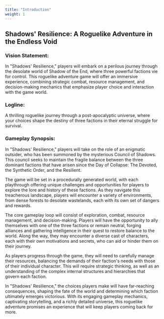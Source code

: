 ```yaml
---
title: "Introduction"
weight: 1
---
```


## Shadows' Resilience: A Roguelike Adventure in the Endless Void

### Vision Statement:

In "Shadows' Resilience," players will embark on a perilous journey through the desolate world of Shadow of the End,
where three powerful factions vie for control. This roguelike adventure game will offer an immersive experience,
combining strategic combat, resource management, and decision-making mechanics that emphasize player choice and
interaction with the game world.

### Logline:

A thrilling roguelike journey through a post-apocalyptic universe, where your choices shape the destiny of three
factions in their eternal struggle for survival.

### Gameplay Synopsis:

In "Shadows' Resilience," players will take on the role of an enigmatic outsider, who has been summoned by the
mysterious Council of Shadows. This council seeks to maintain the fragile balance between the three dominant factions
that have arisen since the Day of Collapse: The Devoted, the Synthetic Order, and the Resilient.

The game will be set in a procedurally generated world, with each playthrough offering unique challenges and
opportunities for players to explore the lore and history of these factions. As they navigate this treacherous
landscape, players will encounter a variety of environments, from dense forests to desolate wastelands, each with its
own set of dangers and rewards.

The core gameplay loop will consist of exploration, combat, resource management, and decision-making. Players will have
the opportunity to ally themselves with one of the three factions or remain neutral, forging alliances and gathering
intelligence in their quest to restore balance to the world. Along the way, they may encounter a diverse cast of
characters, each with their own motivations and secrets, who can aid or hinder them on their journey.

As players progress through the game, they will need to carefully manage their resources, balancing the demands of their
faction's needs with those of their individual character. This will require strategic thinking, as well as an
understanding of the complex internal structures and hierarchies that govern each faction.

In "Shadows' Resilience," the choices players make will have far-reaching consequences, shaping the fate of the world
and determining which faction ultimately emerges victorious. With its engaging gameplay mechanics, captivating
storytelling, and a richly detailed universe, this roguelike adventure promises an experience that will keep players
coming back for more.
